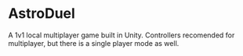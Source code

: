 # AstroDuel

A 1v1 local multiplayer game built in Unity. Controllers recomended for multiplayer, but there is a single player mode as well.
